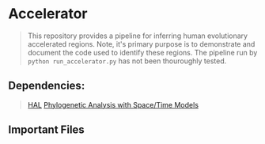 # Accelerator
> This repository provides a pipeline for inferring human evolutionary accelerated regions. Note, it's primary purpose is to demonstrate and document the code used to identify these regions. The pipeline run by `python run_accelerator.py` has not been thouroughly tested.  

## Dependencies:
> [HAL](https://github.com/ComparativeGenomicsToolkit/hal)
> [Phylogenetic Analysis with Space/Time Models](http://compgen.cshl.edu/phast/)

## Important Files

